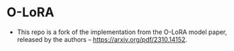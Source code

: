 # O-LoRA

- This repo is a fork of the implementation from the O-LoRA model paper, released by the authors – https://arxiv.org/pdf/2310.14152.
